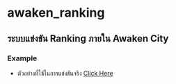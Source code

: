 # awaken_ranking

## ระบบแข่งขัน Ranking ภายใน Awaken City

### Example
- ตัวอย่างที่ใช้ในการแข่งขันจริง [Click Here](https://fb.watch/fOO_jI43N5)
